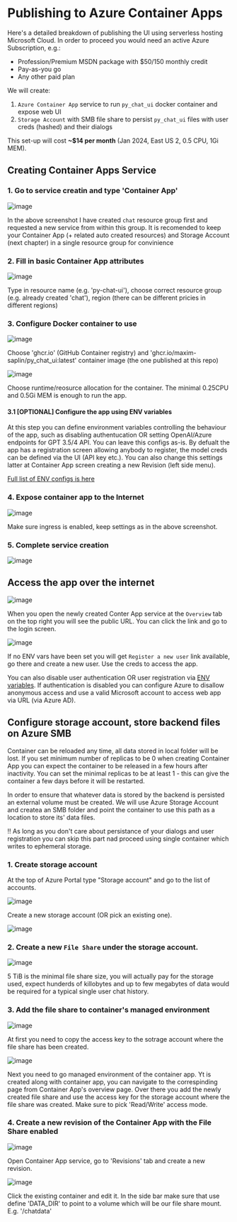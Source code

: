 # Publishing to Azure Container Apps

Here's a detailed breakdown of publishing the UI using serverless hosting Microsoft Cloud. In order to proceed you would need an active Azure Subscription, e.g.:
- Profession/Premium MSDN package with $50/150 monthly credit
- Pay-as-you go
- Any other paid plan

We will create:
1. `Azure Container App` service to run `py_chat_ui` docker container and expose web UI
2. `Storage Account` with SMB file share to persist `py_chat_ui` files with user creds (hashed) and their dialogs

This set-up will cost **~$14 per month** (Jan 2024, East US 2, 0.5 CPU, 1Gi MEM).

## Creating Container Apps Service

### 1. Go to service creatin and type 'Container App'

![image](https://github.com/maxim-saplin/py_chat_ui/assets/7947027/6534c0cc-fa62-47de-b11b-301f46b14109)

In the above screenshot I have created `chat` resource group first and requested a new service from within this group. It is recomended to keep your Container App (+ related auto created resources) and Storage Account (next chapter) in a single resource group for convinience


### 2. Fill in basic Container App attributes

![image](https://github.com/maxim-saplin/py_chat_ui/assets/7947027/3eddabfe-4956-451f-8c74-7c85a0e48d8b)

Type in resource name (e.g. 'py-chat-ui'), choose correct resource group (e.g. already created 'chat'), region (there can be different pricies in different regions)

### 3. Configure Docker container to use

![image](https://github.com/maxim-saplin/py_chat_ui/assets/7947027/9542bd5e-c122-4f4b-ad41-bf40ec3d85f1)

Choose 'ghcr.io' (GitHub Container registry) and 'ghcr.io/maxim-saplin/py_chat_ui:latest' container image (the one published at this repo)

![image](https://github.com/maxim-saplin/py_chat_ui/assets/7947027/584f359d-3ad2-4f4c-9e43-d5310b50a716)

Choose runtime/reosurce allocation for the container. The minimal 0.25CPU and 0.5Gi MEM is enough to run the app.

#### 3.1 [OPTIONAL] Configure the app using ENV variables

At this step you can define environment variables controlling the behaviour of the app, such as disabling authentucation OR setting OpenAI/Azure endpoints for GPT 3.5/4 API. You can leave this configs as-is. By defualt the app has a registration screen allowing anybody to register, the model creds can be defined via the UI (API key etc.). You can also change this settings latter at Container App screen creating a new Revision (left side menu).

[Full list of ENV configs is here](https://github.com/maxim-saplin/py_chat_ui#evironment-variables)


### 4. Expose container app to the Internet

![image](https://github.com/maxim-saplin/py_chat_ui/assets/7947027/9588d959-93e6-413e-bc60-745c0af8a0ec)

Make sure ingress is enabled, keep settings as in the above screenshot.

### 5. Complete service creation

![image](https://github.com/maxim-saplin/py_chat_ui/assets/7947027/4aefce93-ae50-430b-a272-54481aa227dd)

## Access the app over the internet

![image](https://github.com/maxim-saplin/py_chat_ui/assets/7947027/d3333ec4-dce6-4c8a-9f8f-5e4c5172f988)

When you open the newly created Conter App service at the `Overview` tab on the top right you will see the public URL. You can click the link and go to the login screen.

![image](https://github.com/maxim-saplin/py_chat_ui/assets/7947027/7aef489c-9fbe-4487-acbc-6690b01a590e)

If no ENV vars have been set you will get `Register a new user` link available, go there and create a new user. Use the creds to access the app.

You can also disable user authentication OR user registration via [ENV variables](https://github.com/maxim-saplin/py_chat_ui#evironment-variables). If authentication is disabled you can configure Azure to disallow anonymous access and use a valid Microsoft account to access web app via URL (via Azure AD).

## Configure storage account, store backend files on Azure SMB

Container can be reloaded any time, all data stored in local folder will be lost. If you set minimum number of replicas to be 0 when creating Container App you can expect the container to be released in a few hours after inactivity. You can set the minimal replicas to be at least 1 - this can give the container a few days before it will be restarted.

In order to ensure that whatever data is stored by the backend is persisted an external volume must be created. We will use Azure Storage Account and createa an SMB folder and point the container to use this path as a location to store its' data files.

!! As long as you don't care about persistance of your dialogs and user registration you can skip this part nad proceed using single container which writes to ephemeral storage.

### 1. Create storage account

At the top of Azure Portal type "Storage account" and go to the list of accounts.

![image](https://github.com/maxim-saplin/py_chat_ui/assets/7947027/c7827056-20c4-48d5-ac11-d4151e86bd87)

Create a new storage account (OR pick an existing one).

![image](https://github.com/maxim-saplin/py_chat_ui/assets/7947027/8023b6f4-f8dd-4b5c-9ba7-b8132c070cf7)

### 2. Create a new `File Share` under the storage account.

![image](https://github.com/maxim-saplin/py_chat_ui/assets/7947027/78571a6a-0123-46ee-908e-ed0190ce0fc8)

5 TiB is the minimal file share size, you will actually pay for the storage used, expect hunderds of killobytes and up to few megabytes of data would be required for a typical single user chat history.

### 3. Add the file share to container's managed environment

![image](https://github.com/maxim-saplin/py_chat_ui/assets/7947027/bc24e937-ea83-4273-869e-c44061485c23)

At first you need to copy the access key to the sotrage account where the file share has been created.

![image](https://github.com/maxim-saplin/py_chat_ui/assets/7947027/115eb009-e911-499e-8497-d3374f191774)

Next you need to go managed environment of the container app. Yt is created along with container app, you can navigate to the correspinding page from Container App's overview page. Over there you add the newly created file share and use the access key for the storage account where the file share was created. Make sure to pick 'Read/Write' access mode.

### 4. Create a new revision of the Container App with the File Share enabled

![image](https://github.com/maxim-saplin/py_chat_ui/assets/7947027/60f95d2f-72ea-44cc-91da-9325d8d95b8a)

Open Container App service, go to 'Revisions' tab and create a new revision.

![image](https://github.com/maxim-saplin/py_chat_ui/assets/7947027/ff76d9b4-06ca-4d93-a00c-70edf14b6a07)

Click the existing container and edit it. In the side bar make sure that use define 'DATA_DIR' to point to a volume which will be our file share mount. E.g. '/chatdata'



 




